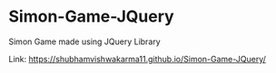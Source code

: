 # Simon-Game-JQuery
Simon Game made using JQuery Library

Link: https://shubhamvishwakarma11.github.io/Simon-Game-JQuery/
